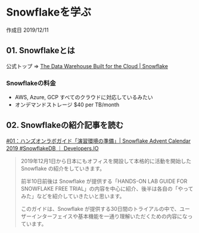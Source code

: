 # Snowflakeを学ぶ

作成日 2019/12/11

## 01. Snowflakeとは

公式トップ => [The Data Warehouse Built for the Cloud \| Snowflake](https://www.snowflake.com/?lang=ja)

### Snowflakeの料金

- AWS, Azure, GCP すべてのクラウドに対応しているみたい
- オンデマンドストレージ $40 per TB/month

## 02. Snowflakeの紹介記事を読む

[\#01：ハンズオンラボガイド「演習環境の準備」\| Snowflake Advent Calendar 2019 \#SnowflakeDB ｜ Developers\.IO](https://dev.classmethod.jp/business/business-analytics/snowflake-advent-calendar-2019-01/)

> 2019年12月1日から日本にもオフィスを開設して本格的に活動を開始した Snowflake の紹介をしていきます。
> 
> 前半10日前後は Snowflake が提供する「HANDS-ON LAB GUIDE FOR SNOWFLAKE FREE TRIAL」の内容を中心に紹介、後半は各自の「やってみた」などを紹介していきたいと思います。
> 
> このガイドは、Snowflake が提供する30日間のトライアルの中で、ユーザーインターフェイスや基本機能を一通り理解いただくための内容になっています。
> 
